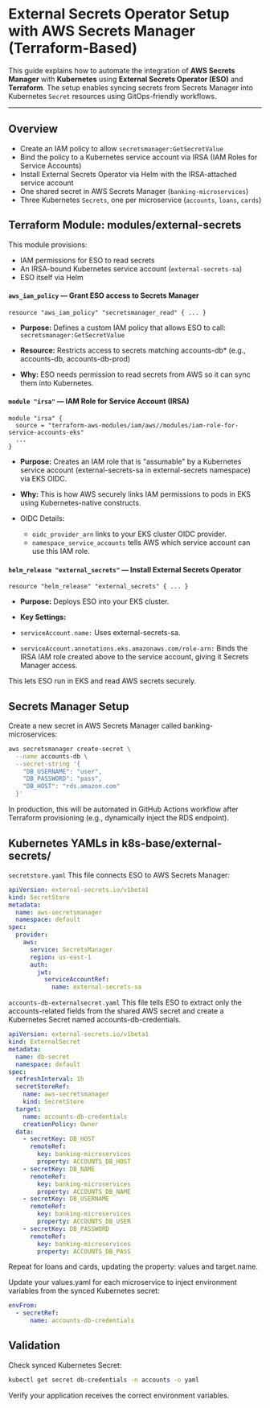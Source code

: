 # External Secrets Operator Setup with AWS Secrets Manager (Terraform-Based)

This guide explains how to automate the integration of **AWS Secrets Manager** with **Kubernetes** using **External Secrets Operator (ESO)** and **Terraform**. The setup enables syncing secrets from Secrets Manager into Kubernetes `Secret` resources using GitOps-friendly workflows.

---

## Overview 

- Create an IAM policy to allow `secretsmanager:GetSecretValue`
- Bind the policy to a Kubernetes service account via IRSA (IAM Roles for Service Accounts)
- Install External Secrets Operator via Helm with the IRSA-attached service account
- One shared secret in AWS Secrets Manager (`banking-microservices`)
- Three Kubernetes `Secrets`, one per microservice (`accounts`, `loans`, `cards`)



## Terraform Module: modules/external-secrets

This module provisions:
- IAM permissions for ESO to read secrets
- An IRSA-bound Kubernetes service account (`external-secrets-sa`)
- ESO itself via Helm

#### ``aws_iam_policy`` — Grant ESO access to Secrets Manager
```hcl
resource "aws_iam_policy" "secretsmanager_read" { ... }
```

- **Purpose:** Defines a custom IAM policy that allows ESO to call: ``secretsmanager:GetSecretValue``

- **Resource:** Restricts access to secrets matching accounts-db* (e.g., accounts-db, accounts-db-prod)

- **Why:** ESO needs permission to read secrets from AWS so it can sync them into Kubernetes.


#### ``module "irsa"`` — IAM Role for Service Account (IRSA)
```hcl
module "irsa" {
  source = "terraform-aws-modules/iam/aws//modules/iam-role-for-service-accounts-eks"
  ...
}
```

- **Purpose:** Creates an IAM role that is "assumable" by a Kubernetes service account (external-secrets-sa in external-secrets namespace) via EKS OIDC.

- **Why:** This is how AWS securely links IAM permissions to pods in EKS using Kubernetes-native constructs.

- OIDC Details:
  - `oidc_provider_arn` links to your EKS cluster OIDC provider.
  - `namespace_service_accounts` tells AWS which service account can use this IAM role.


#### ``helm_release "external_secrets"`` — Install External Secrets Operator
```hcl
resource "helm_release" "external_secrets" { ... }
```

- **Purpose:** Deploys ESO into your EKS cluster.

- **Key Settings:**

- `serviceAccount.name:` Uses external-secrets-sa.

- `serviceAccount.annotations.eks.amazonaws.com/role-arn:` Binds the IRSA IAM role created above to the service account, giving it Secrets Manager access.

This lets ESO run in EKS and read AWS secrets securely.


## Secrets Manager Setup
Create a new secret in AWS Secrets Manager called banking-microservices:
```bash
aws secretsmanager create-secret \
  --name accounts-db \
  --secret-string '{
    "DB_USERNAME": "user",
    "DB_PASSWORD": "pass",
    "DB_HOST": "rds.amazon.com"
  }'
```
In production, this will be automated in GitHub Actions workflow after Terraform provisioning (e.g., dynamically inject the RDS endpoint).

## Kubernetes YAMLs in k8s-base/external-secrets/
``secretstore.yaml``
This file connects ESO to AWS Secrets Manager:
```yaml
apiVersion: external-secrets.io/v1beta1
kind: SecretStore
metadata:
  name: aws-secretsmanager
  namespace: default
spec:
  provider:
    aws:
      service: SecretsManager
      region: us-east-1
      auth:
        jwt:
          serviceAccountRef:
            name: external-secrets-sa
```

``accounts-db-externalsecret.yaml``
This file tells ESO to extract only the accounts-related fields from the shared AWS secret and create a Kubernetes Secret named accounts-db-credentials.
```yaml
apiVersion: external-secrets.io/v1beta1
kind: ExternalSecret
metadata:
  name: db-secret
  namespace: default
spec:
  refreshInterval: 1h
  secretStoreRef:
    name: aws-secretsmanager
    kind: SecretStore
  target:
    name: accounts-db-credentials
    creationPolicy: Owner
  data:
    - secretKey: DB_HOST
      remoteRef:
        key: banking-microservices
        property: ACCOUNTS_DB_HOST
    - secretKey: DB_NAME
      remoteRef:
        key: banking-microservices
        property: ACCOUNTS_DB_NAME
    - secretKey: DB_USERNAME
      remoteRef:
        key: banking-microservices
        property: ACCOUNTS_DB_USER
    - secretKey: DB_PASSWORD
      remoteRef:
        key: banking-microservices
        property: ACCOUNTS_DB_PASS
```
Repeat for loans and cards, updating the property: values and target.name.

Update your values.yaml for each microservice to inject environment variables from the synced Kubernetes secret:
```yaml
envFrom:
  - secretRef:
      name: accounts-db-credentials
```      

## Validation
Check synced Kubernetes Secret:
```bash
kubectl get secret db-credentials -n accounts -o yaml
```
Verify your application receives the correct environment variables.
